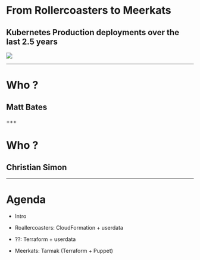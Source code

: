 # From Rollercoasters to Meerkats

## Kubernetes Production deployments over the last 2.5 years

![](assets/logo.png)

---

# Who ?

## Matt Bates

+++

# Who ?

## Christian Simon

---

# Agenda

* Intro

* Roallercoasters: CloudFormation + userdata

* ??: Terraform + userdata

* Meerkats: Tarmak (Terraform + Puppet)

